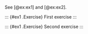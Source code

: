 See [@ex:ex1] and [@ex:ex2].

::: {#ex1 .Exercise}
First exercise
:::

::: {#ex1 .Exercise}
Second exercise
:::

